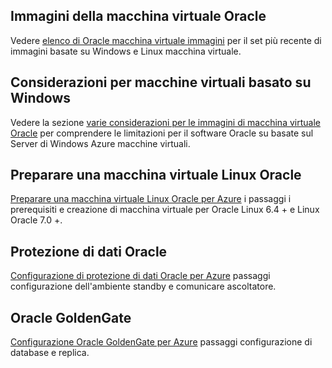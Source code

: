 
 
## <a name="oracle-virtual-machine-images"></a>Immagini della macchina virtuale Oracle

Vedere [elenco di Oracle macchina virtuale immagini](../articles/virtual-machines/virtual-machines-linux-classic-oracle-images.md) per il set più recente di immagini basate su Windows e Linux macchina virtuale.

## <a name="considerations-for-windows-based-virtual-machines"></a>Considerazioni per macchine virtuali basato su Windows

Vedere la sezione [varie considerazioni per le immagini di macchina virtuale Oracle](../articles/virtual-machines/virtual-machines-windows-classic-oracle-considerations.md) per comprendere le limitazioni per il software Oracle su basate sul Server di Windows Azure macchine virtuali.


## <a name="prepare-an-oracle-linux-virtual-machine"></a>Preparare una macchina virtuale Linux Oracle

[Preparare una macchina virtuale Linux Oracle per Azure](../articles/virtual-machines/virtual-machines-linux-prepare-oracle.md) i passaggi i prerequisiti e creazione di macchina virtuale per Oracle Linux 6.4 + e Linux Oracle 7.0 +.

## <a name="oracle-data-guard"></a>Protezione di dati Oracle

[Configurazione di protezione di dati Oracle per Azure](../articles/virtual-machines/virtual-machines-windows-classic-configure-oracle-data-guard.md) passaggi configurazione dell'ambiente standby e comunicare ascoltatore.

## <a name="oracle-goldengate"></a>Oracle GoldenGate

[Configurazione Oracle GoldenGate per Azure](../articles/virtual-machines/virtual-machines-windows-classic-configure-oracle-goldengate.md) passaggi configurazione di database e replica.
